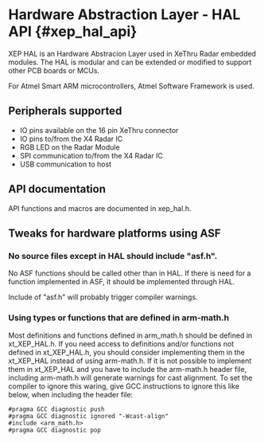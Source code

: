 Hardware Abstraction Layer - HAL API {#xep_hal_api}
====================================

XEP HAL is an Hardware Abstracion Layer used in XeThru Radar embedded modules.
The HAL is modular and can be extended or modified to support other
PCB boards or MCUs.

For Atmel Smart ARM microcontrollers, Atmel Software Framework is used.

Peripherals supported
---------------------

- IO pins available on the 16 pin XeThru connector
- IO pins to/from the X4 Radar IC
- RGB LED on the Radar Module
- SPI communication to/from the X4 Radar IC
- USB communication to host

API documentation
-----------------

API functions and macros are documented in xep_hal.h.

Tweaks for hardware platforms using ASF
--------------------------------------------

### No source files except in HAL should include "asf.h".

No ASF functions should be called other than in HAL. If there is need for a
function implemented in ASF, it should be implemented through HAL.

Include of "asf.h" will probably trigger compiler warnings.

### Using types or functions that are defined in arm-math.h ###

Most definitions and functions defined in arm_math.h should be defined in
xt_XEP_HAL.h. If you need access to definitions and/or functions not defined in
xt_XEP_HAL.h, you should consider implementing them in the xt_XEP_HAL instead
of using arm-math.h. If it is not possible to implement them in xt_XEP_HAL and
you have to include the arm-math.h header file, including arm-math.h will
generate warnings for cast alignment. To set the compiler to ignore this waring,
give GCC instructions to ignore this like below, when including the header file:

    #pragma GCC diagnostic push
    #pragma GCC diagnostic ignored "-Wcast-align"
    #include <arm_math.h>
    #pragma GCC diagnostic pop
